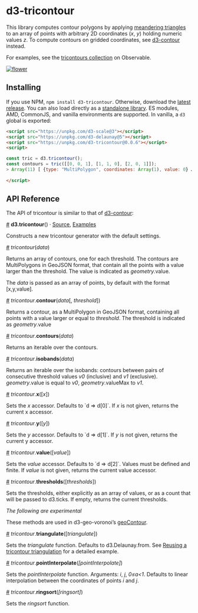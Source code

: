 # d3-tricontour

This library computes contour polygons by applying [meandering triangles](https://blog.bruce-hill.com/meandering-triangles) to an array of points with arbitrary 2D coordinates (_x_, _y_) holding numeric values _z_. To compute contours on gridded coordinates, see [d3-contour](https://github.com/d3/d3-contour) instead.

For examples, see the [tricontours collection](https://observablehq.com/collection/@fil/tricontours) on Observable.

[![flower](https://gist.githubusercontent.com/Fil/3eb6ad8e16a83a65c1e86ec8d02e8ed9/raw/a5b25440875f9b2f8d60193c9bd59348ea838571/thumbnail.png)](https://blockbuilder.org/Fil/3eb6ad8e16a83a65c1e86ec8d02e8ed9)

## Installing

If you use NPM, `npm install d3-tricontour`. Otherwise, download the [latest release](https://github.com/Fil/d3-tricontour/releases/latest). You can also load directly as a [standalone library](https://cdn.jsdelivr.net/npm/d3-tricontour). ES modules, AMD, CommonJS, and vanilla environments are supported. In vanilla, a `d3` global is exported:

```html
<script src="https://unpkg.com/d3-scale@3"></script>
<script src="https://unpkg.com/d3-delaunay@5"></script>
<script src="https://unpkg.com/d3-tricontour@0.0.6"></script>
<script>

const tric = d3.tricontour();
const contours = tric([[0, 0, 1], [1, 1, 0], [2, 0, 1]]);
> Array(11) [ {type: "MultiPolygon", coordinates: Array(1), value: 0} … ]
  
</script>
```

## API Reference

The API of tricontour is similar to that of [d3-contour](https://github.com/d3/d3-contour):

<a href="#tricontour" name="tricontour">#</a> <b>d3.tricontour</b>() · [Source](https://github.com/Fil/d3-tricontour/blob/master/src/tricontour.js), [Examples](https://observablehq.com/collection/@fil/tricontours)

Constructs a new tricontour generator with the default settings.


<a href="#_tricontour" name="_tricontour">#</a> _tricontour_(_data_)

Returns an array of contours, one for each threshold. The contours are MultiPolygons in GeoJSON format, that contain all the points with a value larger than the threshold. The value is indicated as _geometry_.value.

The _data_ is passed as an array of points, by default with the format [x,y,value].

<a href="#contour" name="contour">#</a> _tricontour_.<b>contour</b>(_data_[, _threshold_])

Returns a contour, as a MultiPolygon in GeoJSON format, containing all points with a value larger or equal to _threshold_. The threshold is indicated as _geometry_.value 

<a href="#contours" name="contours">#</a> _tricontour_.<b>contours</b>(_data_)

Returns an iterable over the contours.

<a href="#isobands" name="isobands">#</a> _tricontour_.<b>isobands</b>(_data_)

Returns an iterable over the isobands: contours between pairs of consecutive threshold values _v0_ (inclusive) and _v1_ (exclusive). _geometry_.value is equal to _v0_, _geometry_.valueMax to _v1_.

<a href="#x" name="x">#</a> _tricontour_.<b>x</b>([_x_])

Sets the *x* accessor. Defaults to \`d => d[0]\`. If _x_ is not given, returns the current x accessor.

<a href="#y" name="y">#</a> _tricontour_.<b>y</b>([_y_])

Sets the *y* accessor. Defaults to \`d => d[1]\`. If _y_ is not given, returns the current y accessor.

<a href="#value" name="value">#</a> _tricontour_.<b>value</b>([_value_])

Sets the *value* accessor. Defaults to \`d => d[2]\`. Values must be defined and finite. If _value_ is not given, returns the current value accessor.

<a href="#thresholds" name="thresholds">#</a>  _tricontour_.<b>thresholds</b>([_thresholds_])

Sets the thresholds, either explicitly as an array of values, or as a count that will be passed to d3.ticks. If empty, returns the current thresholds.


_The following are experimental_

These methods are used in d3-geo-voronoi’s [geoContour](https://github.com/Fil/d3-geo-voronoi#geo-contour).

<a href="#triangulate" name="triangulate">#</a>  _tricontour_.<b>triangulate</b>([_triangulate_])

Sets the *triangulate* function. Defaults to d3.Delaunay.from. See [Reusing a  tricontour triangulation](https://observablehq.com/d/5d02dbefce7ed009) for a detailed example.

<a href="#pointInterpolate" name="pointInterpolate">#</a> _tricontour_.<b>pointInterpolate</b>(_[pointInterpolate]_)

Sets the *pointInterpolate* function. Arguments: *i*, *j*, *0≤a<1*. Defaults to linear interpolation between the coordinates of points *i* and *j*.

<a href="#ringsort" name="ringsort">#</a> _tricontour_.<b>ringsort</b>(_[ringsort]_)

Sets the *ringsort* function.